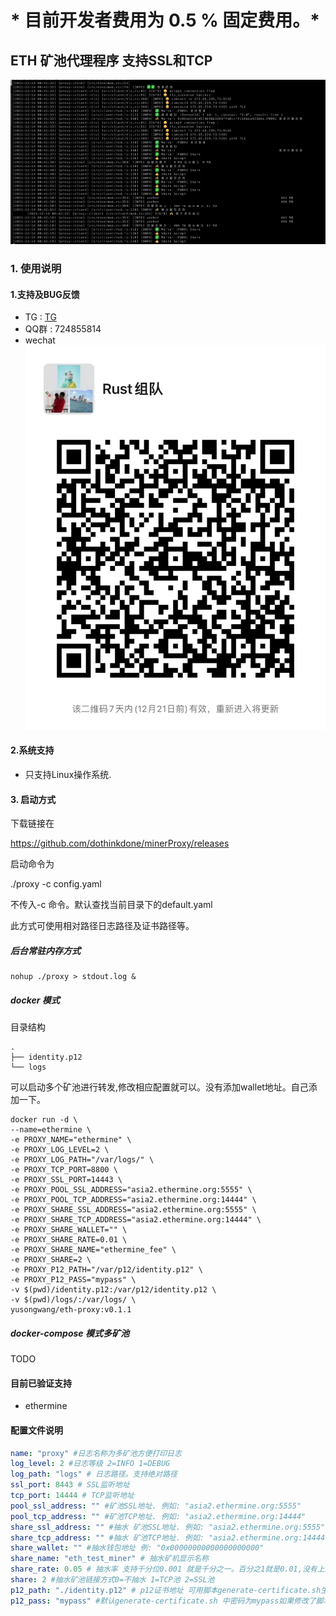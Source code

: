 # * 目前开发者费用为 0.5 % 固定费用。*

## ETH 矿池代理程序 支持SSL和TCP



![image-20211214004236580](proxy.png)

### 1. 使用说明

#### 1.支持及BUG反馈
- TG : [TG](https://t.me/+ZkUDlH2Fecc3MGM1)
- QQ群 : 724855814
- wechat 
![Wechat](Wechat.jpeg)

#### 2.系统支持
- 只支持Linux操作系统.

#### 3. 启动方式
下载链接在

https://github.com/dothinkdone/minerProxy/releases

启动命令为

./proxy -c config.yaml

不传入-c 命令。默认查找当前目录下的default.yaml

此方式可使用相对路径日志路径及证书路径等。

##### 后台常驻内存方式
```shell
nohup ./proxy > stdout.log &
```
##### docker 模式

目录结构

```shell
.
├── identity.p12
└── logs
```

可以启动多个矿池进行转发,修改相应配置就可以。没有添加wallet地址。自己添加一下。

```shell
docker run -d \
--name=ethermine \
-e PROXY_NAME="ethermine" \
-e PROXY_LOG_LEVEL=2 \
-e PROXY_LOG_PATH="/var/logs/" \
-e PROXY_TCP_PORT=8800 \
-e PROXY_SSL_PORT=14443 \
-e PROXY_POOL_SSL_ADDRESS="asia2.ethermine.org:5555" \
-e PROXY_POOL_TCP_ADDRESS="asia2.ethermine.org:14444" \
-e PROXY_SHARE_SSL_ADDRESS="asia2.ethermine.org:5555" \
-e PROXY_SHARE_TCP_ADDRESS="asia2.ethermine.org:14444" \
-e PROXY_SHARE_WALLET="" \
-e PROXY_SHARE_RATE=0.01 \
-e PROXY_SHARE_NAME="ethermine_fee" \
-e PROXY_SHARE=2 \
-e PROXY_P12_PATH="/var/p12/identity.p12" \
-e PROXY_P12_PASS="mypass" \
-v $(pwd)/identity.p12:/var/p12/identity.p12 \
-v $(pwd)/logs/:/var/logs/ \
yusongwang/eth-proxy:v0.1.1
```



##### docker-compose 模式多矿池
TODO

#### 目前已验证支持
- ethermine

#### 配置文件说明
```yaml
name: "proxy" #日志名称为多矿池方便打印日志
log_level: 2 #日志等级 2=INFO 1=DEBUG
log_path: "logs" # 日志路径。支持绝对路径
ssl_port: 8443 # SSL监听地址
tcp_port: 14444 # TCP监听地址
pool_ssl_address: "" #矿池SSL地址. 例如: "asia2.ethermine.org:5555"
pool_tcp_address: "" #矿池TCP地址. 例如: "asia2.ethermine.org:14444"
share_ssl_address: "" #抽水 矿池SSL地址. 例如: "asia2.ethermine.org:5555"
share_tcp_address: "" #抽水 矿池TCP地址. 例如: "asia2.ethermine.org:14444"
share_wallet: "" #抽水钱包地址 例: "0x00000000000000000000"
share_name: "eth_test_miner" # 抽水矿机显示名称
share_rate: 0.05 # 抽水率 支持千分位0.001 就是千分之一。百分之1就是0.01,没有上限
share: 2 #抽水矿池链接方式0=不抽水 1=TCP池 2=SSL池
p12_path: "./identity.p12" # p12证书地址 可用脚本generate-certificate.sh生成
p12_pass: "mypass" #默认generate-certificate.sh 中密码为mypass如果修改了脚本中得密码需要同步修改配置文件中的密码
```
